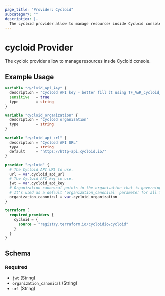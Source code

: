 ```yaml
---
page_title: "Provider: Cycloid"
subcategory: ""
description: |-
  The cycloid provider allow to manage resources inside Cycloid console.
---
```


# cycloid Provider

<!--
  This description should be moved to the provider, that means touching the provider generation code
  Later.
-->

The cycloid provider allow to manage resources inside Cycloid console.

## Example Usage

```terraform
variable "cycloid_api_key" {
  description = "Cycloid API key - better fill it using TF_VAR_cycloid_api_key"
  sensitive   = true
  type        = string
}

variable "cycloid_organization" {
  description = "Cycloid organization"
  type        = string
}

variable "cycloid_api_url" {
  description = "Cycloid API URL"
  type        = string
  default     = "https://http-api.cycloid.io/"
}
```

```terraform
provider "cycloid" {
  # The Cycloid API URL to use.
  url = var.cycloid_api_url
  # The Cycloid API key to use.
  jwt = var.cycloid_api_key
  # Organization canonical points to the organization that is governing all the entities in Cycloid (except users).
  # It's used as a default 'organization_canonical' parameter for all the resources that are created in the Cycloid.
  organization_canonical = var.cycloid_organization
}

terraform {
  required_providers {
    cycloid = {
      source = "registry.terraform.io/cycloidio/cycloid"
    }
  }
}
```

<!-- schema generated by tfplugindocs -->
## Schema

### Required

- `jwt` (String)
- `organization_canonical` (String)
- `url` (String)
